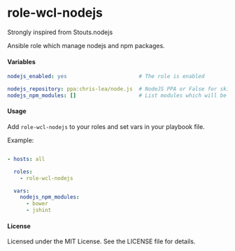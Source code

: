 role-wcl-nodejs
=============

Strongly inspired from Stouts.nodejs

Ansible role which manage nodejs and npm packages.


#### Variables

```yaml
nodejs_enabled: yes                       # The role is enabled

nodejs_repository: ppa:chris-lea/node.js  # NodeJS PPA or False for skip
nodejs_npm_modules: []                    # List modules which will be installed
```

#### Usage

Add `role-wcl-nodejs` to your roles and set vars in your playbook file.

Example:

```yaml

- hosts: all

  roles:
    - role-wcl-nodejs

  vars:
    nodejs_npm_modules:
      - bower
      - jshint
```

#### License

Licensed under the MIT License. See the LICENSE file for details.
